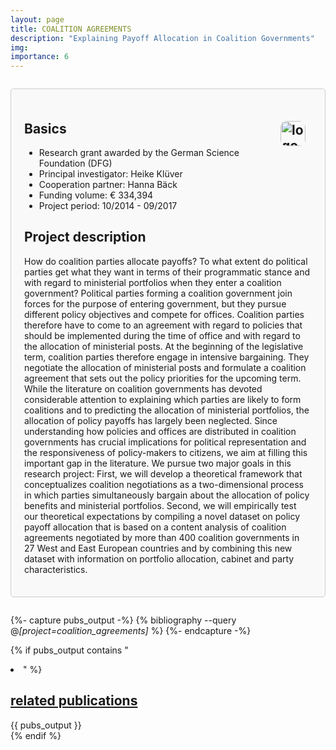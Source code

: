 ```yaml
---
layout: page
title: COALITION AGREEMENTS
description: "Explaining Payoff Allocation in Coalition Governments"
img: 
importance: 6
---
```


<div style="border: 1px solid #ccc; border-radius: 5px; padding: 1.5em; margin: 2em 0; background-color: #f9f9f9;">

  <h2>Basics
    <img src="{{ '/assets/img/projects/logo_dfg.png' | relative_url }}" alt="logo_dfg" style="float: right; margin: 0 10px 10px 0; border-radius: 10px; max-width: 100%; height: 40px; width: auto;">
  </h2>
    <ul>
      <li>Research grant awarded by the German Science Foundation (DFG)</li>
      <li>Principal investigator: Heike Klüver</li>
      <li>Cooperation partner: Hanna Bäck</li>
      <li>Funding volume: € 334,394</li>
      <li>Project period: 10/2014 - 09/2017</li>
    </ul>

  <h2>Project description</h2>
    <p>How do coalition parties allocate payoffs? To what extent do political parties get what they want in terms of their programmatic stance and with regard to ministerial portfolios when they enter a coalition government? Political parties forming a coalition government join forces for the purpose of entering government, but they pursue different policy objectives and compete for offices. Coalition parties therefore have to come to an agreement with regard to policies that should be implemented during the time of office and with regard to the allocation of ministerial posts. At the beginning of the legislative term, coalition parties therefore engage in intensive bargaining. They negotiate the allocation of ministerial posts and formulate a coalition agreement that sets out the policy priorities for the upcoming term. While the literature on coalition governments has devoted considerable attention to explaining which parties are likely to form coalitions and to predicting the allocation of ministerial portfolios, the allocation of policy payoffs has largely been neglected. Since understanding how policies and offices are distributed in coalition governments has crucial implications for political representation and the responsiveness of policy-makers to citizens, we aim at filling this important gap in the literature. We pursue two major goals in this research project: First, we will develop a theoretical framework that conceptualizes coalition negotiations as a two-dimensional process in which parties simultaneously bargain about the allocation of policy benefits and ministerial portfolios. Second, we will empirically test our theoretical expectations by compiling a novel dataset on policy payoff allocation that is based on a content analysis of coalition agreements negotiated by more than 400 coalition governments in 27 West and East European countries and by combining this new dataset with information on portfolio allocation, cabinet and party characteristics.</p>

</div>

{%- capture pubs_output -%}
  {% bibliography --query @*[project=coalition_agreements]* %}
{%- endcapture -%}

{% if pubs_output contains "<li>" %}
  <div>
    <h2>
      <a href="{{ '/publications/' | relative_url }}" style="color: inherit">
        related publications
      </a>
    </h2>
    <div class="publications">
      {{ pubs_output }}
    </div>
  </div>
{% endif %}